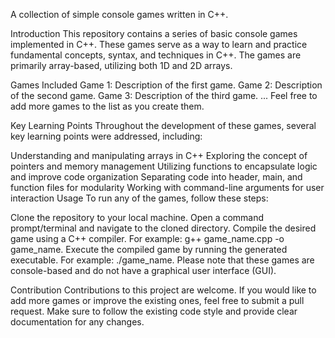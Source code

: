 A collection of simple console games written in C++.

Introduction
This repository contains a series of basic console games implemented in C++. These games serve as a way to learn and practice fundamental concepts, syntax, and techniques in C++. The games are primarily array-based, utilizing both 1D and 2D arrays.

Games Included
Game 1: Description of the first game.
Game 2: Description of the second game.
Game 3: Description of the third game.
...
Feel free to add more games to the list as you create them.

Key Learning Points
Throughout the development of these games, several key learning points were addressed, including:

Understanding and manipulating arrays in C++
Exploring the concept of pointers and memory management
Utilizing functions to encapsulate logic and improve code organization
Separating code into header, main, and function files for modularity
Working with command-line arguments for user interaction
Usage
To run any of the games, follow these steps:

Clone the repository to your local machine.
Open a command prompt/terminal and navigate to the cloned directory.
Compile the desired game using a C++ compiler. For example: g++ game_name.cpp -o game_name.
Execute the compiled game by running the generated executable. For example: ./game_name.
Please note that these games are console-based and do not have a graphical user interface (GUI).

Contribution
Contributions to this project are welcome. If you would like to add more games or improve the existing ones, feel free to submit a pull request. Make sure to follow the existing code style and provide clear documentation for any changes.
